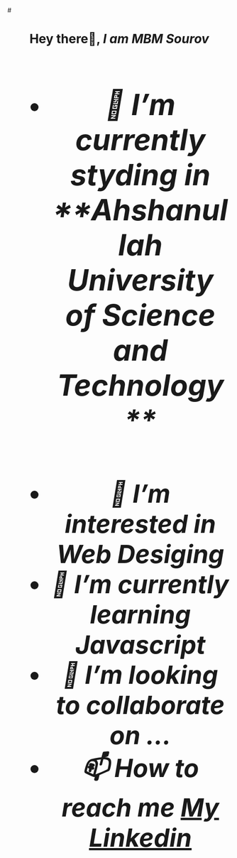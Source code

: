 #<h1 align = "center"> Hey there👋, <i><b> I am MBM Sourov <b><i> <h1>
- <h3> 🌱 I’m currently styding in **Ahshanullah University of Science and Technology** <h3>
- 👀 I’m interested in Web Desiging
- 🌱 I’m currently learning Javascript
- 💞️ I’m looking to collaborate on ...
- 📫 How to reach me [My Linkedin](https://www.linkedin.com/in/mbm-sourov-042698170/)

<!---
mbmSouRov/mbmSouRov is a ✨ special ✨ repository because its `README.md` (this file) appears on your GitHub profile.
You can click the Preview link to take a look at your changes.
--->
